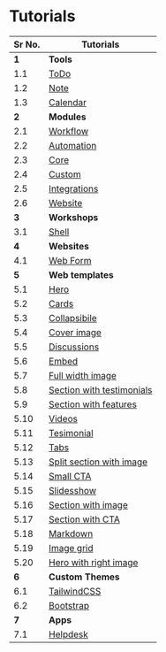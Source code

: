 # Tutorials

| Sr No. | Tutorials   |                         
|------|------------------------------|
| **1** |          **Tools**           |
| 1.1    | [ToDo](./tutorials/todo.md)   |
| 1.2    | [Note](./tutorials/notes.md)    |   
| 1.3    | [Calendar](./tutorials/calender.md) |
| **2**  | **Modules**  |               
| 2.1    | [Workflow](./tutorials/workflow.md)|
| 2.2    | [Automation](./tutorials/automation.md)|
| 2.3   | [Core](./tutorials/core.md)|
| 2.4   | [Custom](./tutorials/custom.md)|
| 2.5   | [Integrations](./tutorials/integrations.md) |
| 2.6   | [Website](./tutorials/website.md)|
| **3** |  **Workshops**|
| 3.1   | [Shell](./tutorials/shell.md) |
| **4**    | **Websites**|
| 4.1   | [Web Form](./tutorials/webform.md) |
| **5** | **Web templates**  |
| 5.1 |  [Hero](./webtemplates/hero.md) |
| 5.2 |  [Cards](./webtemplates/cards.md) |
| 5.3 |  [Collapsibile](./webtemplates/collapsibile.md) |
| 5.4 |  [Cover image](./webtemplates/coverimage.md) |
| 5.5 |  [Discussions](./webtemplates/discussions.md) |
| 5.6 |  [Embed](./webtemplates/embed.md) |
| 5.7 |  [Full width image](./webtemplates/fullwidthimage.md) |
| 5.8 |  [Section with testimonials](./webtemplates/sectiontestimonials.md) |
| 5.9 |  [Section with features](./webtemplates/sectionwithfeatures.md) |
| 5.10 |  [Videos](./webtemplates/videos.md) |
| 5.11 |  [Tesimonial](./webtemplates/testimonial.md) |
| 5.12 |  [Tabs](./webtemplates/tabs.md) |
| 5.13 |  [Split section with image](./webtemplates/split-sections-with-image.md) |
| 5.14 |  [Small CTA](./webtemplates/smallcta.md) |
| 5.15 |  [Slidesshow](./webtemplates/slides.md) |
| 5.16 |  [Section with image](./webtemplates/sectionwithimage.md) |
| 5.17 |  [Section with CTA](./webtemplates/sectionwithcta.md) |
| 5.18 |  [Markdown](./webtemplates/markdown.md) |
| 5.19 |  [Image grid](./webtemplates/imagegrid.md) |
| 5.20 |  [Hero with right image](./webtemplates/herorightimage.md) |
| **6**| **Custom Themes**|
| 6.1  | [TailwindCSS](./themes/tailwind-custom-theme.md) |
| 6.2  | [Bootstrap](./themes/bootstrap-custom-theme.md) |
| **7** | **Apps** |
| 7.1  | [Helpdesk](./apps/helpdesk.md) |
